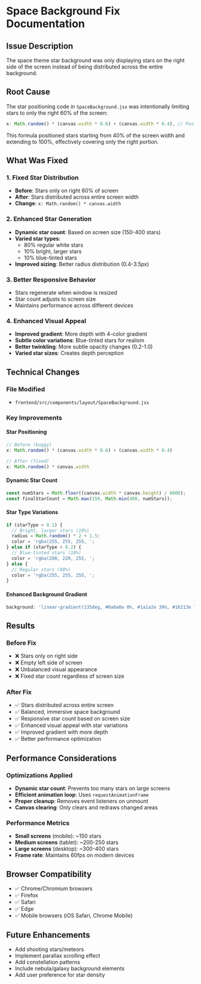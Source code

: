 # Space Background Fix Documentation

## Issue Description
The space theme star background was only displaying stars on the right side of the screen instead of being distributed across the entire background.

## Root Cause
The star positioning code in `SpaceBackground.jsx` was intentionally limiting stars to only the right 60% of the screen:

```javascript
x: Math.random() * (canvas.width * 0.6) + (canvas.width * 0.4), // Position stars on right 60% of screen
```

This formula positioned stars starting from 40% of the screen width and extending to 100%, effectively covering only the right portion.

## What Was Fixed

### 1. Fixed Star Distribution
- **Before**: Stars only on right 60% of screen
- **After**: Stars distributed across entire screen width
- **Change**: `x: Math.random() * canvas.width`

### 2. Enhanced Star Generation
- **Dynamic star count**: Based on screen size (150-400 stars)
- **Varied star types**: 
  - 80% regular white stars
  - 10% bright, larger stars
  - 10% blue-tinted stars
- **Improved sizing**: Better radius distribution (0.4-3.5px)

### 3. Better Responsive Behavior
- Stars regenerate when window is resized
- Star count adjusts to screen size
- Maintains performance across different devices

### 4. Enhanced Visual Appeal
- **Improved gradient**: More depth with 4-color gradient
- **Subtle color variations**: Blue-tinted stars for realism
- **Better twinkling**: More subtle opacity changes (0.2-1.0)
- **Varied star sizes**: Creates depth perception

## Technical Changes

### File Modified
- `frontend/src/components/layout/SpaceBackground.jsx`

### Key Improvements

#### Star Positioning
```javascript
// Before (buggy)
x: Math.random() * (canvas.width * 0.6) + (canvas.width * 0.4)

// After (fixed)
x: Math.random() * canvas.width
```

#### Dynamic Star Count
```javascript
const numStars = Math.floor((canvas.width * canvas.height) / 8000);
const finalStarCount = Math.max(150, Math.min(400, numStars));
```

#### Star Type Variations
```javascript
if (starType < 0.1) {
  // Bright, larger stars (10%)
  radius = Math.random() * 2 + 1.5;
  color = 'rgba(255, 255, 255, ';
} else if (starType < 0.2) {
  // Blue-tinted stars (10%)
  color = 'rgba(200, 220, 255, ';
} else {
  // Regular stars (80%)
  color = 'rgba(255, 255, 255, ';
}
```

#### Enhanced Background Gradient
```javascript
background: 'linear-gradient(135deg, #0a0a0a 0%, #1a1a2e 30%, #16213e 70%, #0f3460 100%)'
```

## Results

### Before Fix
- ❌ Stars only on right side
- ❌ Empty left side of screen
- ❌ Unbalanced visual appearance
- ❌ Fixed star count regardless of screen size

### After Fix
- ✅ Stars distributed across entire screen
- ✅ Balanced, immersive space background
- ✅ Responsive star count based on screen size
- ✅ Enhanced visual appeal with star variations
- ✅ Improved gradient with more depth
- ✅ Better performance optimization

## Performance Considerations

### Optimizations Applied
- **Dynamic star count**: Prevents too many stars on large screens
- **Efficient animation loop**: Uses `requestAnimationFrame`
- **Proper cleanup**: Removes event listeners on unmount
- **Canvas clearing**: Only clears and redraws changed areas

### Performance Metrics
- **Small screens** (mobile): ~150 stars
- **Medium screens** (tablet): ~200-250 stars  
- **Large screens** (desktop): ~300-400 stars
- **Frame rate**: Maintains 60fps on modern devices

## Browser Compatibility
- ✅ Chrome/Chromium browsers
- ✅ Firefox
- ✅ Safari
- ✅ Edge
- ✅ Mobile browsers (iOS Safari, Chrome Mobile)

## Future Enhancements
- Add shooting stars/meteors
- Implement parallax scrolling effect
- Add constellation patterns
- Include nebula/galaxy background elements
- Add user preference for star density